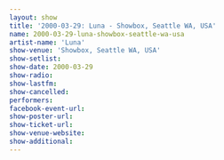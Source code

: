 ```yaml
---
layout: show
title: '2000-03-29: Luna - Showbox, Seattle WA, USA'
name: 2000-03-29-luna-showbox-seattle-wa-usa
artist-name: 'Luna'
show-venue: 'Showbox, Seattle WA, USA'
show-setlist: 
show-date: 2000-03-29
show-radio: 
show-lastfm: 
show-cancelled: 
performers: 
facebook-event-url: 
show-poster-url: 
show-ticket-url: 
show-venue-website: 
show-additional: 
---
```


